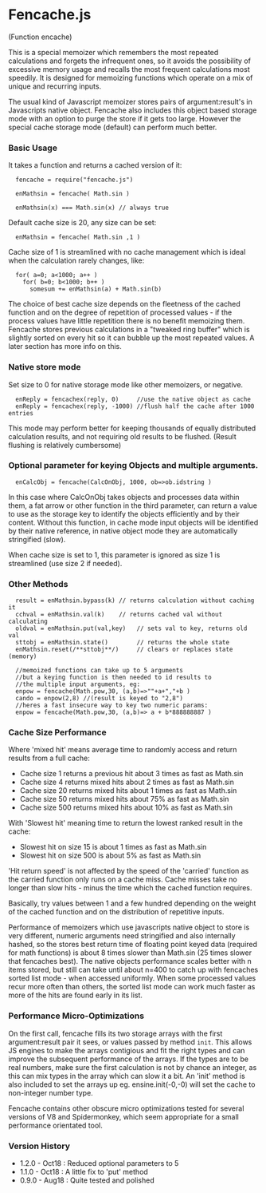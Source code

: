 Fencache.js
===========
(Function encache)

This is a special memoizer which remembers the most repeated calculations and forgets the infrequent ones, so it avoids the possibility of excessive memory usage and recalls the most frequent calculations most speedily. It is designed for memoizing functions which operate on a mix of unique and recurring inputs.

The usual kind of Javascript memoizer stores pairs of argument:result's in Javascripts native object. Fencache also includes this object based storage mode with an option to purge the store if it gets too large. However the special cache storage mode (default) can perform much better.

### Basic Usage

It takes a function and returns a cached version of it:
```
  fencache = require("fencache.js") 

  enMathsin = fencache( Math.sin )

  enMathsin(x) === Math.sin(x) // always true 
```

Default cache size is 20, any size can be set:
```
  enMathsin = fencache( Math.sin ,1 ) 
```
Cache size of 1 is streamlined with no cache management which is ideal when the calculation rarely changes, like:
```
  for( a=0; a<1000; a++ )
    for( b=0; b<1000; b++ )
      somesum += enMathsin(a) + Math.sin(b)
```

The choice of best cache size depends on the fleetness of the cached function and on the degree of repetition of processed values - if the process values have little repetition there is no benefit memoizing them. Fencache stores previous calculations in a "tweaked ring buffer" which is slightly sorted on every hit so it can bubble up the most repeated values. A later section has more info on this. 

### Native store mode

Set size to 0 for native storage mode like other memoizers, or negative. 
```
  enReply = fencachex(reply, 0)     //use the native object as cache
  enReply = fencachex(reply, -1000) //flush half the cache after 1000 entries
```

This mode may perform better for keeping thousands of equally distributed calculation results, and not requiring old results to be flushed. (Result flushing is relatively cumbersome)

### Optional parameter for keying Objects and multiple arguments.

```
  enCalcObj = fencache(CalcOnObj, 1000, ob=>ob.idstring )
```
In this case where CalcOnObj takes objects and processes data within them,
a fat arrow or other function in the third parameter, can return a value
to use as the storage key to identify the objects efficiently and by their content.
Without this function, in cache mode input objects will be identified by their native reference, in native object mode they are automatically stringified (slow).

When cache size is set to 1, this parameter is ignored as size 1 is streamlined (use size 2 if needed). 

### Other Methods

```  
  result = enMathsin.bypass(k) // returns calculation without caching it
  cchval = enMathsin.val(k)    // returns cached val without calculating 
  oldval = enMathsin.put(val,key)   // sets val to key, returns old val 
  sttobj = enMathsin.state()        // returns the whole state
  enMathsin.reset(/**sttobj**/)     // clears or replaces state (memory)
  
  //memoized functions can take up to 5 arguments
  //but a keying function is then needed to id results to
  //the multiple input arguments, eg:
  enpow = fencache(Math.pow,30, (a,b)=>""+a+","+b )
  cando = enpow(2,8) //(result is keyed to "2,8")
  //heres a fast insecure way to key two numeric params:
  enpow = fencache(Math.pow,30, (a,b)=> a + b*888888887 )
```

### Cache Size Performance
 
Where 'mixed hit' means average time to randomly access and return 
results from a full cache:

* Cache size 1 returns a previous hit about 3 times as fast as Math.sin
* Cache size 4 returns mixed hits about 2 times as fast as Math.sin
* Cache size 20 returns mixed hits about 1 times as fast as Math.sin
* Cache size 50 returns mixed hits about 75% as fast as Math.sin
* Cache size 500 returns mixed hits about 10% as fast as Math.sin

With 'Slowest hit' meaning time to return the lowest ranked result in
the cache: 
* Slowest hit on size 15 is about 1 times as fast as Math.sin
* Slowest hit on size 500 is about 5% as fast as Math.sin

'Hit return speed' is not affected by the speed of the 'carried' function as the carried function only runs on a cache miss. Cache misses take no longer than slow hits - minus the time which the cached function requires. 

Basically, try values between 1 and a few hundred depending on the weight of the cached function and on the distribution of repetitive inputs. 

Performance of memoizers which use javascripts native object to store is very different, numeric arguments need stringified and also internally hashed, so the stores best return time of floating point keyed data (required for math functions) is about 8 times slower than Math.sin (25 times slower that fencaches best). The native objects performance scales better with n items stored, but still can take until about n=400 to catch up with fencaches sorted list mode - when accessed uniformly. When some processed values recur more often than others, the sorted list mode can work much faster as more of the hits are found early in its list.

### Performance Micro-Optimizations

On the first call, fencache fills its two storage arrays with the first argument:result pair it sees, or values passed by method `init`. This allows JS engines to make the arrays contigious and fit the right types and can improve the subsequent performance of the arrays. If the types are to be real numbers, make sure the first calculation is not by chance an integer, as this can mix types in the array which can slow it a bit. An 'init' method is also included to set the arrays up eg. ensine.init(-0,-0) will set the cache to non-integer number type.

Fencache contains other obscure micro optimizations tested for several versions of V8 and Spidermonkey, which seem appropriate for a small performance orientated tool. 

### Version History
* 1.2.0 - Oct18 : Reduced optional parameters to 5 
* 1.1.0 - Oct18 : A little fix to 'put' method 
* 0.9.0 - Aug18 : Quite tested and polished 
